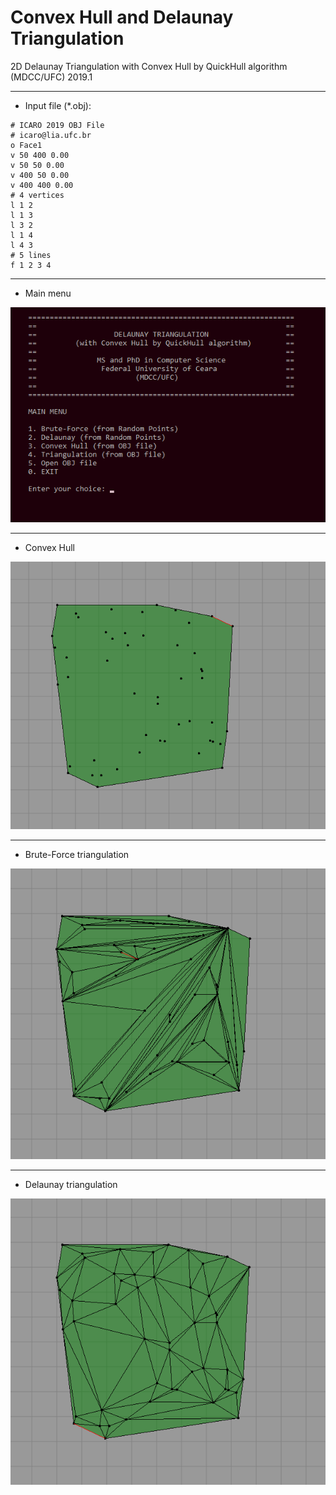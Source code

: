 # Convex Hull and Delaunay Triangulation
2D Delaunay Triangulation with Convex Hull by QuickHull algorithm (MDCC/UFC) 2019.1
___
* Input file (*.obj):
```
# ICARO 2019 OBJ File
# icaro@lia.ufc.br
o Face1
v 50 400 0.00
v 50 50 0.00
v 400 50 0.00
v 400 400 0.00
# 4 vertices
l 1 2
l 1 3
l 3 2
l 1 4
l 4 3
# 5 lines
f 1 2 3 4
```
___
* Main menu  
  
![Main menu](menu.png)
___
* Convex Hull  
  
![Convex Hull](convexhull.png)
___
* Brute-Force triangulation  
  
![Brute-Force](bruteforce.png)
___
* Delaunay triangulation  
  
![Delaunay](delaunay.png)
